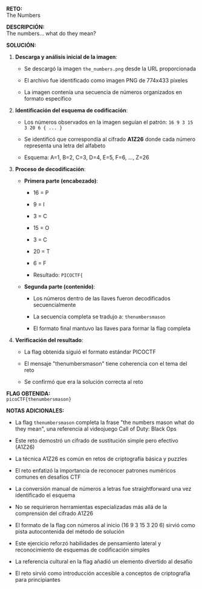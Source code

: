 **RETO:**  
The Numbers

**DESCRIPCIÓN:**  
The numbers... what do they mean?

**SOLUCIÓN:**

1. **Descarga y análisis inicial de la imagen**:
    
    - Se descargó la imagen `the_numbers.png` desde la URL proporcionada
        
    - El archivo fue identificado como imagen PNG de 774x433 píxeles
        
    - La imagen contenía una secuencia de números organizados en formato específico
        
2. **Identificación del esquema de codificación**:
    
    - Los números observados en la imagen seguían el patrón: `16 9 3 15 3 20 6 { ... }`
        
    - Se identificó que correspondía al cifrado **A1Z26** donde cada número representa una letra del alfabeto
        
    - Esquema: A=1, B=2, C=3, D=4, E=5, F=6, ..., Z=26
        
3. **Proceso de decodificación**:
    
    - **Primera parte (encabezado)**:
        
        - 16 = P
            
        - 9 = I
            
        - 3 = C
            
        - 15 = O
            
        - 3 = C
            
        - 20 = T
            
        - 6 = F
            
        - Resultado: `PICOCTF{`
            
    - **Segunda parte (contenido)**:
        
        - Los números dentro de las llaves fueron decodificados secuencialmente
            
        - La secuencia completa se tradujo a: `thenumbersmason`
            
        - El formato final mantuvo las llaves para formar la flag completa
            
4. **Verificación del resultado**:
    
    - La flag obtenida siguió el formato estándar PICOCTF
        
    - El mensaje "thenumbersmason" tiene coherencia con el tema del reto
        
    - Se confirmó que era la solución correcta al reto
        

**FLAG OBTENIDA:**  
`picoCTF{thenumbersmason}`

**NOTAS ADICIONALES:**

- La flag `thenumbersmason` completa la frase "the numbers mason what do they mean", una referencia al videojuego Call of Duty: Black Ops
    
- Este reto demostró un cifrado de sustitución simple pero efectivo (A1Z26)
    
- La técnica A1Z26 es común en retos de criptografía básica y puzzles
    
- El reto enfatizó la importancia de reconocer patrones numéricos comunes en desafíos CTF
    
- La conversión manual de números a letras fue straightforward una vez identificado el esquema
    
- No se requirieron herramientas especializadas más allá de la comprensión del cifrado A1Z26
    
- El formato de la flag con números al inicio (16 9 3 15 3 20 6) sirvió como pista autocontenida del método de solución
    
- Este ejercicio reforzó habilidades de pensamiento lateral y reconocimiento de esquemas de codificación simples
    
- La referencia cultural en la flag añadió un elemento divertido al desafío
    
- El reto sirvió como introducción accesible a conceptos de criptografía para principiantes